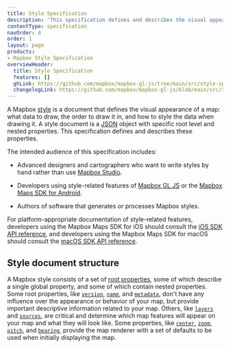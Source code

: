 ```yaml
---
title: Style Specification
description: 'This specification defines and describes the visual appearance of a map: what data to draw, the order to draw it in, and how to style the data when drawing it.'
contentType: specification
navOrder: 4
order: 1
layout: page
products:
- Mapbox Style Specification
overviewHeader:
  title: Style Specification
  features: []
  ghLink: https://github.com/mapbox/mapbox-gl-js/tree/main/src/style-spec
  changelogLink: https://github.com/mapbox/mapbox-gl-js/blob/main/src/style-spec/CHANGELOG.md
---
```


A Mapbox [style](https://docs.mapbox.com/help/glossary/style/) is a document that defines the visual appearance of a map: what data to draw, the order to draw it in, and how to style the data when drawing it. A style document is a [JSON](http://www.json.org/) object with specific root level and nested properties. This specification defines and describes these properties.

The intended audience of this specification includes:

- Advanced designers and cartographers who want to write styles by hand rather than use [Mapbox Studio](https://studio.mapbox.com).
- Developers using style-related features of [Mapbox GL JS](/mapbox-gl-js/api/) or the [Mapbox Maps SDK for Android](https://docs.mapbox.com/android/maps/guides/).

- Authors of software that generates or processes Mapbox styles.

For platform-appropriate documentation of style-related features, developers using the Mapbox Maps SDK for iOS should consult the [iOS SDK API reference](https://docs.mapbox.com/ios/maps/overview/), and developers using the Mapbox Maps SDK for macOS should consult the [macOS SDK API reference](https://mapbox.github.io/mapbox-gl-native/macos/).

## Style document structure

A Mapbox style consists of a set of [root properties](/mapbox-gl-js/style-spec/root/), some of which describe a single global property, and some of which contain nested properties. Some root properties, like [`version`](/mapbox-gl-js/style-spec/root/#version), [`name`](/mapbox-gl-js/style-spec/root/#name), and [`metadata`](/mapbox-gl-js/style-spec/root/#metadata), don't have any influence over the appearance or behavior of your map, but provide important descriptive information related to your map. Others, like [`layers`](/mapbox-gl-js/style-spec/layers/) and [`sources`](/mapbox-gl-js/style-spec/sources/), are critical and determine which map features will appear on your map and what they will look like. Some properties, like [`center`](/mapbox-gl-js/style-spec/root/#center), [`zoom`](/mapbox-gl-js/style-spec/root/#zoom), [`pitch`](/mapbox-gl-js/style-spec/root/#pitch), and [`bearing`](/mapbox-gl-js/style-spec/root/#bearing), provide the map renderer with a set of defaults to be used when initially displaying the map.
